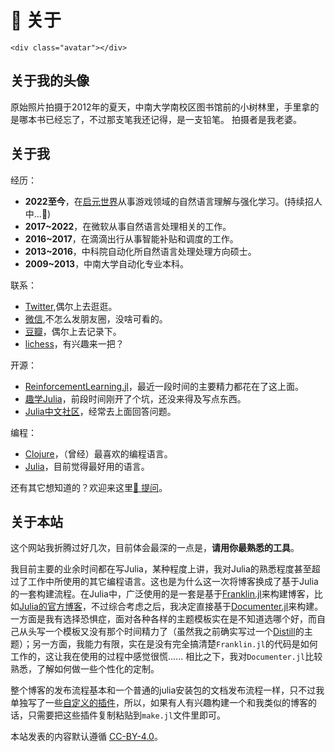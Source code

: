 # 👋 关于

```@raw html
<div class="avatar"></div>
```

## 关于我的头像

原始照片拍摄于2012年的夏天，中南大学南校区图书馆前的小树林里，手里拿的是哪本书已经忘了，不过那支笔我还记得，是一支铅笔。
拍摄者是我老婆。

## 关于我

经历：

- **2022至今**，在[启元世界](https://inspirai.com/)从事游戏领域的自然语言理解与强化学习。(持续招人中...🤗)
- **2017~2022**，在微软从事自然语言处理相关的工作。
- **2016~2017**，在滴滴出行从事智能补贴和调度的工作。
- **2013~2016**，中科院自动化所自然语言处理处理方向硕士。
- **2009~2013**，中南大学自动化专业本科。

联系：

- [Twitter](https://twitter.com/TianJun1991),偶尔上去逛逛。
- [微信](/assets/wechat.jpg),不怎么发朋友圈，没啥可看的。
- [豆瓣](https://www.douban.com/people/find_my_way/)，偶尔上去记录下。
- [lichess](https://lichess.org/@/Jun_Tian)，有兴趣来一把？

开源：

- [ReinforcementLearning.jl](https://github.com/JuliaReinforcementLearning/ReinforcementLearning.jl)，最近一段时间的主要精力都花在了这上面。
- [趣学Julia](https://learnjuliathefunway.com/)，前段时间刚开了个坑，还没来得及写点东西。
- [Julia中文社区](https://discourse.juliacn.com/)，经常去上面回答问题。

编程：

- [Clojure](https://clojure.org/)，（曾经）最喜欢的编程语言。
- [Julia](https://julialang.org/)，目前觉得最好用的语言。

还有其它想知道的？欢迎来这里[🙋 提问](/AMA)。

## 关于本站

这个网站我折腾过好几次，目前体会最深的一点是，**请用你最熟悉的工具**。

我目前主要的业余时间都在写Julia，某种程度上讲，我对Julia的熟悉程度甚至超过了工作中所使用的其它编程语言。这也是为什么这一次将博客换成了基于Julia的一套构建流程。在Julia中，广泛使用的是一套是基于[Franklin.jl](https://franklinjl.org/)来构建博客，比如[Julia的官方博客](https://julialang.org/blog/)，不过综合考虑之后，我决定直接基于[Documenter.jl](https://github.com/JuliaDocs/Documenter.jl)来构建。一方面是我有选择恐惧症，面对各种各样的主题模板实在是不知道选哪个好，而自己从头写一个模板又没有那个时间精力了（虽然我之前确实写过一个[Distill](https://github.com/tlienart/DistillTemplate)的主题）；另一方面，我能力有限，实在是没有完全搞清楚`Franklin.jl`的代码是如何工作的，这让我在使用的过程中感觉很慌...... 相比之下，我对`Documenter.jl`比较熟悉，了解如何做一些个性化的定制。

整个博客的发布流程基本和一个普通的julia安装包的文档发布流程一样，只不过我单独写了一些[自定义的插件](https://github.com/findmyway/TianJun.jl/blob/master/docs/common.jl)，所以，如果有人有兴趣构建一个和我类似的博客的话，只需要把这些插件复制粘贴到`make.jl`文件里即可。

本站发表的内容默认遵循 [CC-BY-4.0](https://creativecommons.org/licenses/by/4.0/)。
